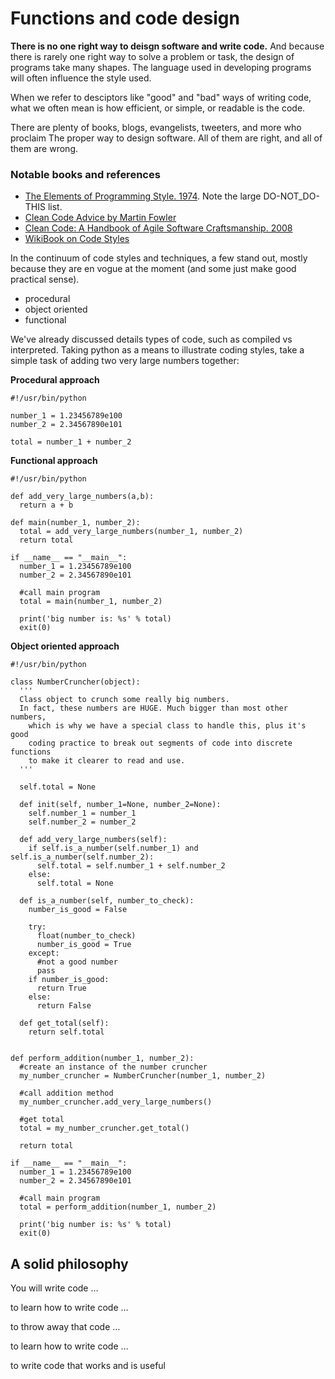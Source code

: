 # Functions and code design

**There is no one right way to deisgn software and write code.** And because there is rarely one right way to solve a problem or task, the design of programs take many shapes. The language used in developing programs will often influence the style used.

When we refer to desciptors like "good" and "bad" ways of writing code, what we often mean is how efficient, or simple, or readable is the code.

There are plenty of books, blogs, evangelists, tweeters, and more who proclaim The proper way to design software. All of them are right, and all of them are wrong.

### Notable books and references
- [The Elements of Programming Style. 1974](https://en.wikipedia.org/wiki/The_Elements_of_Programming_Style). Note the large DO-NOT_DO-THIS list.
- [Clean Code Advice by Martin Fowler](https://martinfowler.com/tags/clean%20code.html)
- [Clean Code: A Handbook of Agile Software Craftsmanship. 2008](https://www.oreilly.com/library/view/clean-code/9780136083238/)
- [WikiBook on Code Styles](https://en.wikibooks.org/wiki/Computer_Programming/Coding_Style)


In the continuum of code styles and techniques, a few stand out, mostly because they are en vogue at the moment (and some just make good practical sense).

- procedural
- object oriented
- functional

We've already discussed details types of code, such as compiled vs interpreted. Taking python as a means to illustrate coding styles, take a simple task of adding two very large numbers together:

**Procedural approach**
```
#!/usr/bin/python

number_1 = 1.23456789e100
number_2 = 2.34567890e101

total = number_1 + number_2
```

**Functional approach**
```
#!/usr/bin/python

def add_very_large_numbers(a,b):
  return a + b

def main(number_1, number_2):
  total = add_very_large_numbers(number_1, number_2)
  return total

if __name__ == "__main__":
  number_1 = 1.23456789e100
  number_2 = 2.34567890e101
  
  #call main program
  total = main(number_1, number_2)
  
  print('big number is: %s' % total)
  exit(0)
```

**Object oriented approach**
```
#!/usr/bin/python

class NumberCruncher(object):
  '''
  Class object to crunch some really big numbers. 
  In fact, these numbers are HUGE. Much bigger than most other numbers,
    which is why we have a special class to handle this, plus it's good
    coding practice to break out segments of code into discrete functions
    to make it clearer to read and use.
  '''
  
  self.total = None
  
  def init(self, number_1=None, number_2=None):
    self.number_1 = number_1
    self.number_2 = number_2
    
  def add_very_large_numbers(self):
    if self.is_a_number(self.number_1) and self.is_a_number(self.number_2):
      self.total = self.number_1 + self.number_2
    else:
      self.total = None
      
  def is_a_number(self, number_to_check):
    number_is_good = False
    
    try:
      float(number_to_check)
      number_is_good = True
    except:
      #not a good number
      pass
    if number_is_good:  
      return True
    else:
      return False
      
  def get_total(self):
    return self.total
    
    
def perform_addition(number_1, number_2):
  #create an instance of the number cruncher
  my_number_cruncher = NumberCruncher(number_1, number_2)
  
  #call addition method
  my_number_cruncher.add_very_large_numbers()
  
  #get total
  total = my_number_cruncher.get_total()
  
  return total

if __name__ == "__main__":
  number_1 = 1.23456789e100
  number_2 = 2.34567890e101
  
  #call main program
  total = perform_addition(number_1, number_2)
  
  print('big number is: %s' % total)
  exit(0)

```

## A solid philosophy
You will write code …​

to learn how to write code …​

to throw away that code …​

to learn how to write code …​

to write code that works and is useful​


